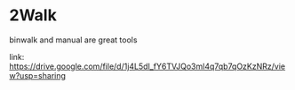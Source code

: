 # 2Walk

binwalk and manual are great tools

link: https://drive.google.com/file/d/1j4L5dl_fY6TVJQo3ml4q7qb7qOzKzNRz/view?usp=sharing


